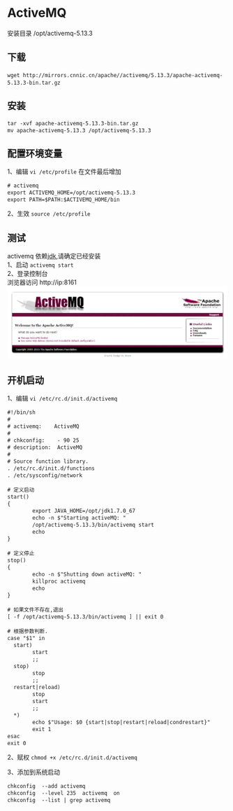 # ActiveMQ

安装目录 /opt/activemq-5.13.3

## 下载
`wget http://mirrors.cnnic.cn/apache//activemq/5.13.3/apache-activemq-5.13.3-bin.tar.gz`

## 安装
```
tar -xvf apache-activemq-5.13.3-bin.tar.gz
mv apache-activemq-5.13.3 /opt/activemq-5.13.3
```

## 配置环境变量
1、编辑 `vi /etc/profile` 在文件最后增加 <br>
```
# activemq
export ACTIVEMQ_HOME=/opt/activemq-5.13.3
export PATH=$PATH:$ACTIVEMQ_HOME/bin
```
2、生效 `source /etc/profile`

## 测试
activemq 依赖[jdk](jdk.md),请确定已经安装 <br>
1、启动 `activemq start` <br>
2、登录控制台 <br>
浏览器访问 http://ip:8161 <br>
![activemq](../images/activemq-install.png)

## 开机启动
1、编辑 `vi /etc/rc.d/init.d/activemq`

```
#!/bin/sh
#
# activemq:    ActiveMQ
#
# chkconfig:    - 90 25 
# description:  ActiveMQ
#
# Source function library.
. /etc/rc.d/init.d/functions
. /etc/sysconfig/network
 
# 定义启动
start() 
{
        export JAVA_HOME=/opt/jdk1.7.0_67
        echo -n $"Starting activeMQ: "
        /opt/activemq-5.13.3/bin/activemq start
        echo
}

# 定义停止
stop() 
{
        echo -n $"Shutting down activeMQ: "
        killproc activemq 
        echo
}

# 如果文件不存在,退出
[ -f /opt/activemq-5.13.3/bin/activemq ] || exit 0
 
# 根据参数判断.
case "$1" in
  start)
        start
        ;;
  stop)
        stop
        ;;
  restart|reload)
        stop
        start
        ;;
  *)
        echo $"Usage: $0 {start|stop|restart|reload|condrestart}"
        exit 1
esac
exit 0
```

2、赋权 `chmod +x /etc/rc.d/init.d/activemq`

3、添加到系统启动
```
chkconfig  --add activemq
chkconfig  --level 235  activemq  on
chkconfig  --list | grep activemq
```

